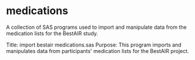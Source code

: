 medications
============
A collection of SAS programs used to import and manipulate data from the medication lists for the BestAIR study.

Title: import bestair medications.sas
Purpose: This program imports and manipulates data from participants' medication lists for the BestAIR project.
